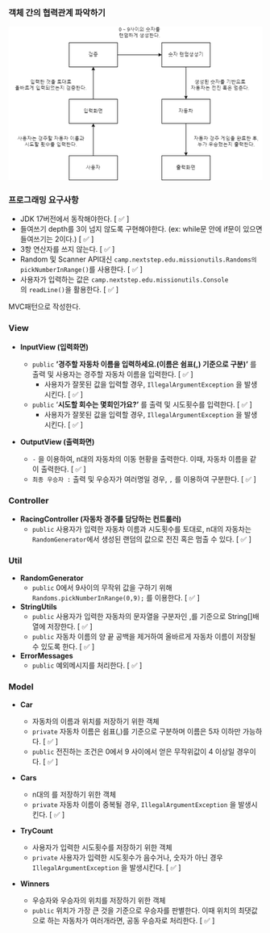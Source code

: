 ### 객체 간의 협력관계 파악하기

<img src="./racing-car-object-collaborate.png" >

### 프로그래밍 요구사항

- JDK 17버전에서 동작해야한다. [ ✅ ]
- 들여쓰기 depth를 3이 넘지 않도록 구현해야한다. (ex: while문 안에 if문이 있으면 들여쓰기는 2이다.) [ ✅ ]
- 3항 연산자를 쓰지 않는다. [ ✅ ]
- Random  및 Scanner API대신 `camp.nextstep.edu.missionutils.Randoms의 pickNumberInRange()`를 사용한다. [ ✅ ]
- 사용자가 입력하는 값은 `camp.nextstep.edu.missionutils.Console`의 `readLine()`을 활용한다. [ ✅ ]


MVC패턴으로 작성한다.

### View

- **InputView (입력화면)**
  - `public` **’경주할 자동차 이름을 입력하세요.(이름은 쉼표(,) 기준으로 구분)’** 를 출력 및 사용자는 경주할 자동차 이름을 입력한다.  [ ✅ ]
    - 사용자가 잘못된 값을 입력할 경우, `IllegalArgumentException` 을 발생시킨다. [ ✅ ]
  - `public`  ‘**시도할 회수는 몇회인가요?’** 를 출력 및 시도횟수를 입력한다.  [ ✅ ]
    - 사용자가 잘못된 값을 입력할 경우, `IllegalArgumentException` 을 발생시킨다.  [ ✅ ]

- **OutputView (출력화면)**
  - `-` 을 이용하여, n대의 자동차의 이동 현황을 출력한다. 이때, 자동차 이름을 같이 출력한다. [ ✅ ]
  - `최종 우승자 :`  출력 및 우승자가 여러명일 경우, `,` 를 이용하여 구분한다. [ ✅ ]

### Controller

- **RacingController (자동차 경주를 담당하는 컨트롤러)**
  - `public` 사용자가 입력한 자동차 이름과 시도횟수를 토대로, n대의 자동차는 `RandomGenerator`에서 생성된 랜덤의 값으로 전진 혹은 멈출 수 있다. [ ✅ ]

### Util

- **RandomGenerator**
  - `public` 0에서 9사이의 무작위 값을 구하기 위해 `Randoms.pickNumberInRange(0,9);` 를 이용한다.  [ ✅ ]
- **StringUtils**
  - `public` 사용자가 입력한 자동차의 문자열을 구분자인 ,를 기준으로 String[]배열에 저장한다. [ ✅ ]
  - `public` 자동차 이름의 양 끝 공백을 제거하여 올바르게 자동차 이름이 저장될 수 있도록 한다. [ ✅ ]
- **ErrorMessages**
  - `public`  예외메시지를 처리한다. [ ✅ ]

### **Model**

- **Car**
  - 자동차의 이름과 위치를 저장하기 위한 객체
  - `private` 자동차 이름은 쉼표(,)를 기준으로 구분하며 이름은 5자 이하만 가능하다. [ ✅ ]
  - `public` 전진하는 조건은 0에서 9 사이에서 얻은 무작위값이 4 이상일 경우이다. [ ✅ ]

- **Cars**
  - n대의 를 저장하기 위한 객체
  - `private` 자동차 이름이 중복될 경우, `IllegalArgumentException` 을 발생시킨다. [ ✅ ]

- **TryCount**
  - 사용자가 입력한 시도횟수를 저장하기 위한 객체
  - `private` 사용자가 입력한 시도횟수가 음수거나, 숫자가 아닌 경우 `IllegalArgumentException` 을 발생시킨다. [ ✅ ]

- **Winners**
  - 우승자와 우승자의 위치를 저장하기 위한 객체
  - `public` 위치가 가장 큰 것을 기준으로 우승자를 판별한다. 이때 위치의 최댓값으로 하는 자동차가 여러개라면, 공동 우승자로 처리한다.  [ ✅ ]